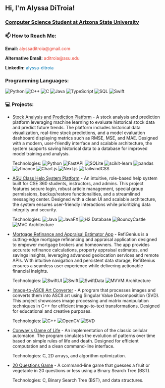 <h2>Hi, I'm Alyssa DiTroia! <br/><a href="https://github.com/alyssaditroia"></a> </h2>
<h3><a href="https://www.linkedin.com/in/alyssa-ditroia">Computer Science Student at Arizona State University</a> </h3>

<h3> 📫 How to Reach Me:</h3>
<div style="margin-top: 10px;">
  <!-- Email -->
  <p>
    <strong>Email:</strong> 
    <a href="mailto:alyssaditroia@gmail.com" style="text-decoration: none; color: #EA4335;">
      alyssaditroia@gmail.com
    </a>
  </p>
  <p>
    <strong>Alternative Email:</strong> 
    <a href="mailto:aditroia@asu.edu" style="text-decoration: none; color: #EA4335;">
      aditroia@asu.edu
    </a>
  </p>
  <!-- LinkedIn -->
  <p>
    <strong>LinkedIn:</strong> 
    <a href="https://www.linkedin.com/in/alyssa-ditroia/" style="text-decoration: none; color: #0077B5;">
      alyssa-ditroia
    </a>
  </p>
</div>


<h3> Programming Languages:</h3>

![Python](https://img.shields.io/badge/-Python-000?&logo=Python)
![C++](https://img.shields.io/badge/-C++-000?&logo=c%2b%2b&logoColor=00599C)
![C](https://img.shields.io/badge/-C-000?&logo=C)
![Java](https://img.shields.io/badge/-Java-000?&logo=Java&logoColor=007396)
![TypeScript](https://img.shields.io/badge/-TypeScript-000?&logo=TypeScript)
![SQL](https://img.shields.io/badge/-SQL-000?&logo=MySQL)
![Swift](https://img.shields.io/badge/-Swift-000?&logo=Swift)

<h3> 💻 Projects:</h3>
<ul>
<li>
        <a href="https://github.com/alyssaditroia/ML_Stock_Analysis">Stock Analysis and Prediction Platform</a> - A stock analysis and prediction platform leveraging machine learning to evaluate historical stock data and predict future trends. The platform includes  historical data visualization, real-time stock predictions, and a model evaluation dashboard displaying metrics such as RMSE, MSE, and MAE. Designed with a modern, user-friendly interface and scalable architecture, the system supports saving historical data to a database for improved model training and analysis.

Technologies:
![Python](https://img.shields.io/badge/Python-3776AB?style=for-the-badge&logo=python&logoColor=white)
![FastAPI](https://img.shields.io/badge/FastAPI-009688?style=for-the-badge&logo=fastapi&logoColor=white)
![SQLite](https://img.shields.io/badge/SQLite-003B57?style=for-the-badge&logo=sqlite&logoColor=white)
![scikit-learn](https://img.shields.io/badge/scikit--learn-F7931E?style=for-the-badge&logo=scikit-learn&logoColor=white)
![pandas](https://img.shields.io/badge/pandas-150458?style=for-the-badge&logo=pandas&logoColor=white)
![yfinance](https://img.shields.io/badge/yfinance-0077B5?style=for-the-badge&logoColor=white)
![Chart.js](https://img.shields.io/badge/Chart.js-FF6384?style=for-the-badge&logo=chartdotjs&logoColor=white)
![Next.js](https://img.shields.io/badge/Next.js-000000?style=for-the-badge&logo=nextdotjs&logoColor=white)
![TailwindCSS](https://img.shields.io/badge/TailwindCSS-06B6D4?style=for-the-badge&logo=tailwindcss&logoColor=white)

</li>
<li>
        <a href="https://github.com/alyssaditroia/CSE360">ASU Class Help System Platform</a> - An intuitive, role-based help system built for CSE 360 students, instructors, and admins. This project features secure login, robust article management, special group permissions, backup/restore functionalities, and a streamlined messaging center. Designed with a clean UI and scalable architecture, the system ensures user-friendly interactions while prioritizing data integrity and security.

Technologies:
![Java](https://img.shields.io/badge/Java-007396?style=for-the-badge&logo=java&logoColor=white)
![JavaFX](https://img.shields.io/badge/JavaFX-3776AB?style=for-the-badge&logo=java&logoColor=white)
![H2 Database](https://img.shields.io/badge/H2%20Database-007396?style=for-the-badge&logo=h2&logoColor=white)
![BouncyCastle](https://img.shields.io/badge/BouncyCastle-FF5733?style=for-the-badge&logoColor=white)
![MVC Architecture](https://img.shields.io/badge/MVC%20Architecture-4CAF50?style=for-the-badge&logoColor=white)


</li>
<li>
        <a href="https://github.com/alyssaditroia/RefiGenius">Mortgage Refinance and Appraisal Estimator App</a> -  RefiGenius is a cutting-edge mortgage refinancing and appraisal application designed to empower mortgage brokers and homeowners. The app provides accurate refinance calculations, property appraisal estimates, and savings insights, leveraging advanced geolocation services and remote APIs. With intuitive navigation and persistent data storage, RefiGenius ensures a seamless user experience while delivering actionable financial insights.

Technologies:
![SwiftUI](https://img.shields.io/badge/SwiftUI-0884FF?style=for-the-badge&logo=swift&logoColor=white)
![Swift](https://img.shields.io/badge/Swift-FA7343?style=for-the-badge&logo=swift&logoColor=white)
![SwiftData](https://img.shields.io/badge/SwiftData-FFD700?style=for-the-badge&logoColor=black)
![MVVM Architecture](https://img.shields.io/badge/MVVM%20Architecture-4CAF50?style=for-the-badge)

</li> 
<li> 
        <a href="https://github.com/alyssaditroia/JPG_TO_ASCII">Image-to-ASCII Art Converter</a> - A program that processes images and converts them into ASCII art using Singular Value Decomposition (SVD). This project showcases image processing and matrix manipulation techniques in C++ for efficient image-to-text transformations. Designed for educational and creative purposes.

Technologies: 
![C++](https://img.shields.io/badge/C++-00599C?style=for-the-badge&logo=c%2B%2B&logoColor=white)
![OpenCV](https://img.shields.io/badge/OpenCV-5C3EE8?style=for-the-badge&logo=opencv&logoColor=white)
![SVD](https://img.shields.io/badge/SVD-Mathematics-4CAF50?style=for-the-badge)

</li>
<li>
        <a href="https://github.com/alyssaditroia/Game-of-Life">Conway's Game of Life</a> - An implementation of the classic cellular automaton. The program simulates the evolution of patterns over time based on simple rules of life and death. Designed for efficient computation and a clean command-line interface.

Technologies: C, 2D arrays, and algorithm optimization.
</li>

<li>
        <a href="https://github.com/alyssaditroia/20-Questions">20 Questions Game</a> - A command-line game that guesses a fruit or vegetable in 20 questions or less using a Binary Search Tree (BST).
        
Technologies: C, Binary Search Tree (BST), and data structures.
</li>
</ul>


